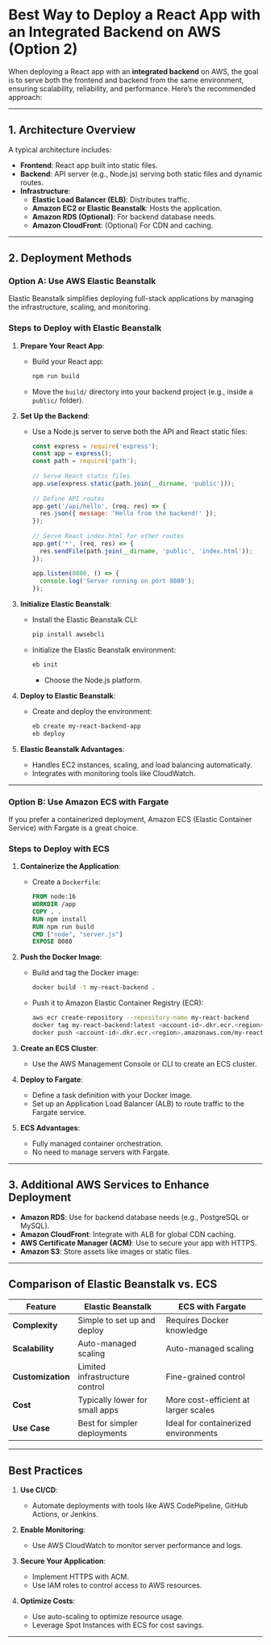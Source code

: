 # Best Way to Deploy a React App with an Integrated Backend on AWS (Option 2)

When deploying a React app with an **integrated backend** on AWS, the goal is to serve both the frontend and backend from the same environment, ensuring scalability, reliability, and performance. Here’s the recommended approach:

---

## **1. Architecture Overview**
A typical architecture includes:
- **Frontend**: React app built into static files.
- **Backend**: API server (e.g., Node.js) serving both static files and dynamic routes.
- **Infrastructure**:
    - **Elastic Load Balancer (ELB)**: Distributes traffic.
    - **Amazon EC2 or Elastic Beanstalk**: Hosts the application.
    - **Amazon RDS (Optional)**: For backend database needs.
    - **Amazon CloudFront**: (Optional) For CDN and caching.

---

## **2. Deployment Methods**

### **Option A: Use AWS Elastic Beanstalk**
Elastic Beanstalk simplifies deploying full-stack applications by managing the infrastructure, scaling, and monitoring.

### **Steps to Deploy with Elastic Beanstalk**
1. **Prepare Your React App**:
    - Build your React app:
      ```bash
      npm run build
      ```
    - Move the `build/` directory into your backend project (e.g., inside a `public/` folder).

2. **Set Up the Backend**:
    - Use a Node.js server to serve both the API and React static files:
      ```javascript
      const express = require('express');
      const app = express();
      const path = require('path');
 
      // Serve React static files
      app.use(express.static(path.join(__dirname, 'public')));
 
      // Define API routes
      app.get('/api/hello', (req, res) => {
        res.json({ message: 'Hello from the backend!' });
      });
 
      // Serve React index.html for other routes
      app.get('*', (req, res) => {
        res.sendFile(path.join(__dirname, 'public', 'index.html'));
      });
 
      app.listen(8080, () => {
        console.log('Server running on port 8080');
      });
      ```

3. **Initialize Elastic Beanstalk**:
    - Install the Elastic Beanstalk CLI:
      ```bash
      pip install awsebcli
      ```
    - Initialize the Elastic Beanstalk environment:
      ```bash
      eb init
      ```
        - Choose the Node.js platform.

4. **Deploy to Elastic Beanstalk**:
    - Create and deploy the environment:
      ```bash
      eb create my-react-backend-app
      eb deploy
      ```

5. **Elastic Beanstalk Advantages**:
    - Handles EC2 instances, scaling, and load balancing automatically.
    - Integrates with monitoring tools like CloudWatch.

---

### **Option B: Use Amazon ECS with Fargate**
If you prefer a containerized deployment, Amazon ECS (Elastic Container Service) with Fargate is a great choice.

### **Steps to Deploy with ECS**
1. **Containerize the Application**:
    - Create a `Dockerfile`:
      ```dockerfile
      FROM node:16
      WORKDIR /app
      COPY . .
      RUN npm install
      RUN npm run build
      CMD ["node", "server.js"]
      EXPOSE 8080
      ```

2. **Push the Docker Image**:
    - Build and tag the Docker image:
      ```bash
      docker build -t my-react-backend .
      ```
    - Push it to Amazon Elastic Container Registry (ECR):
      ```bash
      aws ecr create-repository --repository-name my-react-backend
      docker tag my-react-backend:latest <account-id>.dkr.ecr.<region>.amazonaws.com/my-react-backend:latest
      docker push <account-id>.dkr.ecr.<region>.amazonaws.com/my-react-backend:latest
      ```

3. **Create an ECS Cluster**:
    - Use the AWS Management Console or CLI to create an ECS cluster.

4. **Deploy to Fargate**:
    - Define a task definition with your Docker image.
    - Set up an Application Load Balancer (ALB) to route traffic to the Fargate service.

5. **ECS Advantages**:
    - Fully managed container orchestration.
    - No need to manage servers with Fargate.

---

## **3. Additional AWS Services to Enhance Deployment**
- **Amazon RDS**: Use for backend database needs (e.g., PostgreSQL or MySQL).
- **Amazon CloudFront**: Integrate with ALB for global CDN caching.
- **AWS Certificate Manager (ACM)**: Use to secure your app with HTTPS.
- **Amazon S3**: Store assets like images or static files.

---

## **Comparison of Elastic Beanstalk vs. ECS**

| **Feature**           | **Elastic Beanstalk**               | **ECS with Fargate**                  |
|------------------------|-------------------------------------|---------------------------------------|
| **Complexity**         | Simple to set up and deploy        | Requires Docker knowledge             |
| **Scalability**        | Auto-managed scaling               | Auto-managed scaling                 |
| **Customization**      | Limited infrastructure control     | Fine-grained control                 |
| **Cost**               | Typically lower for small apps     | More cost-efficient at larger scales |
| **Use Case**           | Best for simpler deployments       | Ideal for containerized environments |

---

## **Best Practices**
1. **Use CI/CD**:
    - Automate deployments with tools like AWS CodePipeline, GitHub Actions, or Jenkins.

2. **Enable Monitoring**:
    - Use AWS CloudWatch to monitor server performance and logs.

3. **Secure Your Application**:
    - Implement HTTPS with ACM.
    - Use IAM roles to control access to AWS resources.

4. **Optimize Costs**:
    - Use auto-scaling to optimize resource usage.
    - Leverage Spot Instances with ECS for cost savings.

---
